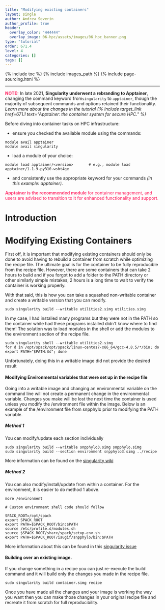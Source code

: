 ```yaml
---
title: "Modifying existing containers"
layout: single
author: Andrew Severin
author_profile: true
header:
  overlay_color: "444444"
  overlay_image: 06-hpc/assets/images/06_hpc_banner.png
type: "tutorial"
order: 671.4
level: 4
categories: []
tags: []
---
```


{% include toc %}
{% include images_path %}
{% include page-sourcing.html %}

---

<span style="color: #ff3870;font-weight: 800;">NOTE:</span>
In late 2021, **Singularity underwent a rebranding to Apptainer**, changing the command keyword from`singularity` to `apptainer`, though the majority of subsequent commands and options retained their functionality. <i>Learn more about the changes in the tutorial {% include target_link href=671.1 text="Apptainer: the container system for secure HPC." %}</i>

Before diving into container tasks on HPC infrastructure:
* ensure you checked the available module using the commands:
```
module avail apptainer
module avail singularity
```
* load a module of your choice:
```
module load apptainer/<version>       # e.g., module load apptainer/1.1.9-py310-wsbt4ge
```
* and consistently use the appropriate keyword for your commands *(in this example: apptainer)*.

<span style="color: #ff3870;font-weight: 500;"><b>Apptainer is the recommended module</b> for container management, and users are advised to transition to it for enhanced functionality and support.</span>

# Introduction

# Modifying Existing Containers

First off, it is important that modifying existing containers should only be done to avoid having to rebuild a container from scratch while optimizing the recipe file.  The ultimate goal is for the container to be fully reproducible from the recipe file.  However, there are some containers that can take 2 hours to build and if you forgot to add a folder to the PATH directory or other similarly simple mistakes, 2 hours is a long time to wait to verify the container is working properly.

With that said, this is how you can take a squashed non-writable container and create a writable version that you can modify.  

```
sudo singularity build --writable utilities2.simg utilities.simg
```

In my case, I had installed many programs but they were not in the PATH so the container while had these programs installed didn't know where to find them!  The solution was to load modules in the shell or add the modules to the environment section of the recipe file.

```
sudo singularity shell --writable utilities2.simg
for d in /opt/spack/opt/spack/linux-centos7-x86_64/gcc-4.8.5/*/bin; do export PATH="$PATH:$d"; done
```

Unfortunately, doing this in a writable image did not provide the desired result


#### Modifying Environmental variables that were set up in the recipe file

Going into a writable image and changing an environmental variable on the command line will not create a permanent change in the environmental variable.   Changes you make will be lost the next time the container is used unless you modify the /environment file within the image.  Below is an example of the /environment file from snpphylo prior to modifying the PATH variable.

##### Method 1

You can modify/update each section individually

```
sudo singularity build --writable snpphylo3.simg snpphylo.simg
sudo singularity build --section environment snpphylo3.simg ../recipe
```
More information can be found on the [singularity wiki](http://singularity.lbl.gov/docs-build-container)


##### Method 2
You can also modify/install/update from within a container.  For the environment, it is easier to do method 1 above.

```
more /environment
```

```
# Custom environment shell code should follow

SPACK_ROOT=/opt/spack
export SPACK_ROOT
export PATH=$SPACK_ROOT/bin:$PATH
source /etc/profile.d/modules.sh
source $SPACK_ROOT/share/spack/setup-env.sh
export PATH=$SPACK_ROOT/isugif/snpphylo/bin:$PATH
```


More information about this can be found in this [singularity issue](https://github.com/singularityware/singularity/issues/119)


#### Building over an existing image.

If you change something in a recipe you can just re-execute the build command and it will build only the changes you made in the recipe file.

```
sudo singularity build container.simg recipe
```

Once you have made all the changes and your image is working the way you want then you can make those changes in your original recipe file and recreate it from scratch for full reproducibility.
